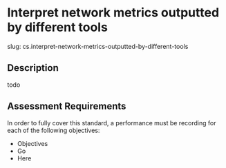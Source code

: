 
# Interpret network metrics outputted by different tools

slug: cs.interpret-network-metrics-outputted-by-different-tools

## Description
todo

## Assessment Requirements
In order to fully cover this standard, a performance must be recording for each of the following objectives:

- Objectives
- Go
- Here
